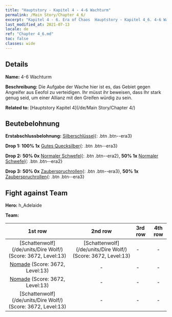 ```yaml
---
title: "Hauptstory - Kapitel 4 - 4-6 Wachturm"
permalink: /Main Story/Chapter 4_6/
excerpt: "Kapitel 4 - 6. Era of Chaos  Hauptstory - Kapitel 4_6. 4-6 Wachturm"
last_modified_at: 2021-07-13
locale: de
ref: "Chapter 4_6.md"
toc: false
classes: wide
---
```


## Details

 **Name:** 4-6 Wachturm

 **Beschreibung:** Die Aufgabe der Wache hier ist es, das Gebiet gegen Angreifer aus Eeofol zu verteidigen. Ihr müsst ihr beweisen, dass Ihr stark genug seid, um einer Allianz mit den Greifen würdig zu sein.

 **Related to:** [Hauptstory Kapitel 4](/de/Main Story/Chapter 4/)

## Beutebelohnung

 **Erstabschlussbelohnung:** [Silberschlüssel](/ItemsDE/con_693/){: .btn .btn--era3}

 **Drop 1:** **100% 1x** [Gutes Quecksilber](/ItemsDE/mat_14/){: .btn .btn--era3}

 **Drop 2:** **50% 0x** [Normaler Schwefel](/ItemsDE/mat_9/){: .btn .btn--era2}, **50% 1x** [Normaler Schwefel](/ItemsDE/mat_9/){: .btn .btn--era2}

 **Drop 3:** **50% 0x** [Zauberspruchrollen](/ItemsDE/con_694/){: .btn .btn--era3}, **50% 1x** [Zauberspruchrollen](/ItemsDE/con_694/){: .btn .btn--era3}


## Fight against Team
 **Hero:** h_Adelaide

 **Team:**


  | 1st row | 2nd row | 3rd row | 4th row |
  |:----:|:----:|:----|:----:|
  | [Schattenwolf](/de/units/Dire Wolf/) (Score: 3672, Level:13)  | [Schattenwolf](/de/units/Dire Wolf/) (Score: 3672, Level:13)  | - | - |
  | [Nomade](/de/units/Nomad/) (Score: 3672, Level:13)  | - | - | - |
  | [Nomade](/de/units/Nomad/) (Score: 3672, Level:13)  | - | - | - |
  | [Schattenwolf](/de/units/Dire Wolf/) (Score: 3672, Level:13)  | - | - | - |


